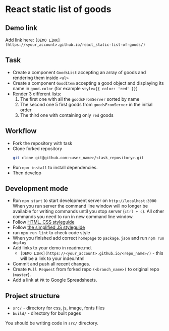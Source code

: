 # React static list of goods

## Demo link
Add link here: `[DEMO LINK](https://<your_account>.github.io/react_static-list-of-goods/)`

## Task
- Create a component `GoodsList` accepting an array of goods and rendering them inside `<ul>`
- Create a component `GoodItem` accepting a good object and displaying its name in `good.color`
  (for example `style={{ color: 'red' }}`)
- Render 3 different lists:
    1. The first one with all the `goodsFromServer` sorted by name
    1. The second one 5 first goods from `goodsFromServer` in the initial order
    1. The third one with containing only `red` goods

## Workflow
- Fork the repository with task
- Clone forked repository
    ```bash
    git clone git@github.com:<user_name>/<task_repository>.git
    ```
- Run `npm install` to install dependencies.
- Then develop

## Development mode
- Run `npm start` to start development server on `http://localhost:3000`
    When you run server the command line window will no longer be available for
    writing commands until you stop server (`ctrl + c`). All other commands you
    need to run in new command line window.
- Follow [HTML, CSS styleguide](https://mate-academy.github.io/style-guides/htmlcss.html)
- Follow [the simplified JS styleguide](https://mate-academy.github.io/style-guides/javascript-standard-modified)
- run `npm run lint` to check code style
- When you finished add correct `homepage` to `package.json` and run `npm run deploy`
- Add links to your demo in readme.md.
  - `[DEMO LINK](https://<your_account>.github.io/<repo_name>/)` - this will be a
  link to your index.html
- Commit and push all recent changes.
- Create `Pull Request` from forked repo `(<branch_name>)` to original repo
(`master`).
- Add a link at `PR` to Google Spreadsheets.

## Project structure
- `src/` - directory for css, js, image, fonts files
- `build/` - directory for built pages

You should be writing code in `src/` directory.
